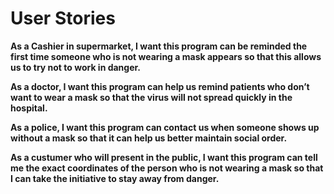 # User Stories 

**As a Cashier in supermarket, I want this program can be reminded the first time someone who is not wearing a mask appears so that this allows us to try not to work in danger.**

**As a doctor, I want this program can help us remind patients who don’t want to wear a mask so that the virus will not spread quickly in the hospital.**

**As a police, I want this program can contact us when someone shows up without a mask so that it can help us better maintain social order.**

**As a custumer who will present in the public, I want this program can tell me the exact coordinates of the person who is not wearing a mask so that I can take the initiative to stay away from danger.**
